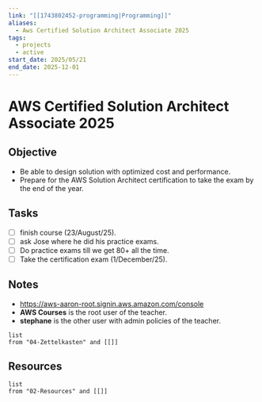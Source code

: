 ```yaml
---
link: "[[1743802452-programming|Programming]]"
aliases:
  - Aws Certified Solution Architect Associate 2025
tags:
  - projects
  - active
start_date: 2025/05/21
end_date: 2025-12-01
---
```

# AWS Certified Solution Architect Associate 2025
## Objective
- Be able to design solution with optimized cost and performance.
- Prepare for the AWS Solution Architect certification to take the exam by the end of the year.
## Tasks
- [ ] finish course (23/August/25).
- [ ] ask Jose where he did his practice exams.
- [ ] Do practice exams till we get 80+ all the time.
- [ ] Take the certification exam (1/December/25).
## Notes
- https://aws-aaron-root.signin.aws.amazon.com/console
- **AWS Courses** is the root user of the teacher.
- **stephane** is the other user with admin policies of the teacher.

```dataview
list
from "04-Zettelkasten" and [[]]
```

## Resources
```dataview
list
from "02-Resources" and [[]]
```
